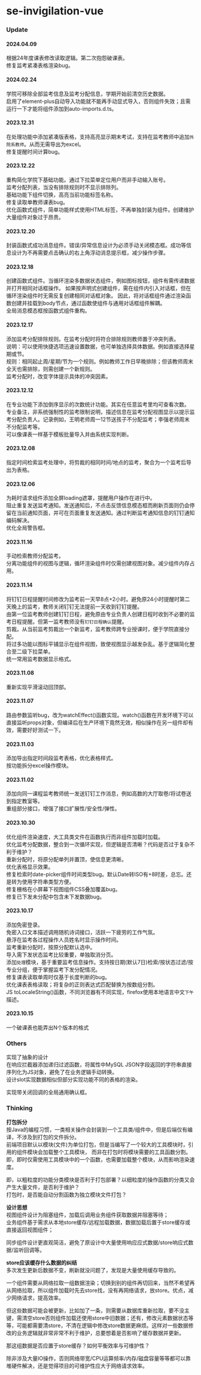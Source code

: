 # se-invigilation-vue

### Update
#### 2024.04.09
根据24年度课表修改读取逻辑。第二次抱怨破课表。     
修复监考紧凑表格渲染bug。

#### 2024.02.24
学院可移除全部监考信息及监考分配信息，学期开始前清空历史数据。  
启用了element-plus自动导入功能就不能再手动显式导入，否则组件失效；且需运行一下才能将组件添加到auto-imports.d.ts。

#### 2023.12.31
在处理功能中添加紧凑版表格，支持高亮显示期末考试，支持在监考教师中追加`外院系教师`。从而无需导出为excel。  
修复提醒时间计算bug。  

#### 2023.12.22
重构简化学院下基础功能。通过下拉菜单定位用户而非手动输入账号。  
监考分配列表，当没有排除规则时不显示排除列。   
基础功能下组件切换，高亮当前功能标签名称。  
修复读取单教师课表bug。   
优化函数式组件，简单功能样式使用HTML标签，不再单独封装为组件。创建维护大量组件对象过于昂贵。

#### 2023.12.20
封装函数式成功消息组件。错误/异常信息设计为必须手动关闭模态框。成功等信息设计为不再需要点击确认的右上角浮动消息提示框，减少操作步骤。  

#### 2023.12.18
创建函数式组件。当循环渲染多数据状态组件，例如图标按钮，组件有需传递数据并打开相同对话框操作。
如果按声明式创建组件，需在组件内引入对话框，但在循环渲染组件时无需反复创建相同对话框对象。
因此，将对话框组件通过渲染函数创建并挂载到body节点，通过函数使组件与通用对话框组件解耦。  
全局消息模态框按函数式组件重构。  

#### 2023.12.17
添加监考分配排除规则。在监考分配时将符合排除规则教师置于冲突列表。  
说明：可以使用快捷选项迅速设置数据，也可单独选择具体数据。例如直接选择星期或节。  
规则：相同起止周/星期/节为一个规则。例如教师工作日早晚排除；但该教师周末全天也需排除，则需创建一个新规则。  
监考分配时，改变字体提示具体的冲突因素。  

#### 2023.12.12
在专业功能下添加倒序显示的次数统计功能。其实在任意监考里均可查看次数。   
专业备注，非系统强制性的监考限制说明，描述信息在监考分配视图显示以提示监考分配负责人。记录例如，王明老师周一12节送孩子不分配监考；李强老师周末不分配监考等。   
可以像课表一样基于模板批量导入并由系统实现判断。  

#### 2023.12.08
指定时间检索监考处理中，将剪裁的相同时间/地点的监考，聚合为一个监考后导出为表格。  

#### 2023.12.06
为耗时请求组件添加全屏loading遮罩，提醒用户操作在进行中。  
阻止重复发送监考通知。发送通知后，不点击反馈信息模态框而刷新页面则仍会停留在当前通知页面，并可在页面重复发送通知。通过判断监考通知信息的钉钉通知编码解决。     
优化全局警告框。  

#### 2023.11.16
手动检索教师分配监考。   
分离功能组件的视图与逻辑，循环渲染组件时仅需创建视图对象。减少组件内存占用。  

#### 2023.11.14
将钉钉日程提醒时间修改为监考前一天早8点+2小时。避免原24小时提醒时第二天晚上的监考，教师关闭钉钉无法提前一天收到钉钉提醒。  
由第一位监考教师创建钉钉日程，避免原由专业负责人创建日程时收到不必要的监考日程提醒。但第一监考教师没有`钉钉日程确认`提醒。    
剪裁。从当前监考剪裁出一个新监考，监考教师跨专业授课时，便于学院直接分配。   
将过多功能以图标平铺显示在组件视图，致使视图显示越发杂乱。基于逻辑简化整合至二级下拉菜单。  
统一常用监考数据显示格式。    

#### 2023.11.08
重新实现平滑滚动回顶部。  

#### 2023.11.07
路由参数监听bug，改为watchEffect()函数实现。watch()函数在开发环境下可以直接监听props对象，但编译后在生产环境下竟然无效，相似操作在另一组件却有效，需要好好测试一下。  

#### 2023.11.03
添加导出指定时间段监考表格，优化表格样式。  
按功能拆分excel操作模块。  

#### 2023.11.02
添加向同一课程监考教师统一发送钉钉工作消息，例如高数的大厅取卷/将试卷送到指定教室等。   
重组部分接口，增强了接口扩展性/安全性/弹性。  

#### 2023.10.30
优化组件渲染速度，大工具类文件在函数执行而非组件加载时加载。  
优化监考分配数据，整合到一次循环实现，但逻辑是否清晰？代码是否过于复杂不利于维护？  
重新分配时，将原分配单列并置顶，使信息更清晰。  
优化表格显示效果。  
修复检索时date-picker组件时间类型bug。默认Date转ISO有+8时差，总忘。还是转为使用字符串类型方便。  
修复栅格在小屏幕下视图组件CSS叠加覆盖bug。   
修复已下发未分配中包含未下发数据bug。  


#### 2023.10.17
添加免密登录。  
免密入口文本描述调用随机诗词接口，活跃一下疲劳的工作气氛。  
悬浮在监考各过程操作人员姓名时显示操作时间。   
监考重新分配时，按原分配默认选中。  
导入需下发状态监考比较重要，单独取消分页。  
添加`处理`模块，基于重要监考信息操作。支持按日期(默认7日)检索/按状态过滤/按专业分组，便于掌握监考下发分配情况。  
修复课表读取单周时仅基于长度判断的bug。   
优化课表表格读取；将复杂的正则表达式匹配替换为按数组分割。   
JS toLocaleString()函数，不同浏览器有不同实现，firefox使用本地语言中文`下午`描述。  

#### 2023.10.15
一个破课表也能弄出N个版本的格式

### Others
实现了抽象的设计  
在响应拦截器添加递归过滤函数，将属性中MySQL JSON字段返回的字符串直接序列化为JS对象，避免了在业务逻辑手动转换。  
设计slot实现数据相似但部分实现功能不同的表格的渲染。  

实现带关闭回调的全局通用确认框。


### Thinking
**打包拆分**  
按Java的编程习惯，一类相关操作会封装到一个工具类/组件中，但是后端仅有编译，不涉及到打包的文件拆分。  
前端项目默认以模块(文件)为单位打包，但是当编写了一个较大的工具模块时，引用的组件模块会加载整个工具模块，
而非在打包时将模块需要的工具函数分割。即，即时仅需使用工具模块中的一个函数，也需要加载整个模块，从而影响渲染速度。  

即，以粗粒度的功能分类模块是否利于打包部署？以细粒度的操作函数的分类又会产生大量文件，是否利于维护？  
打包时，是否能自动分割函数为独立模块文件打包？


**设计思想**  
视图组件设计为阻塞组件，加载后调用业务组件获取数据并阻塞等待；  
业务组件基于需求从本地store缓存/远程加载数据，数据加载后置于store缓存或直接返回视图组件；  

同步组件设计更直观简洁，避免了原设计中大量使用响应应式数据/store响应式数据/监听回调等。  

**store应该缓存什么数据的纠结**  
多次发生更新后数据不变，刷新就没问题了，发现是大量使用缓存导致的。  

一个组件需要从网络拉取一组数据渲染；切换到别的组件再切回来，当然不希望再从网络拉取，所以组件加载时先去store找，没有再网络请求，放store。优点，减少网络请求，提高效率。

但这些数据可能会被更新，比如加了一条，则需要从数据库重新拉取，要不没主键，需清空store否则组件加载还使用store中旧数据；还有，修改元素数据状态等等，可能都需要清store，不清在逻辑中修改store数据更麻烦。这样对一些数据修改的业务逻辑就非常非常不利于维护，总要想着是否影响了缓存数据并更新。

那这组数据是否应置于store缓存？如何平衡效率与可维护性？  

除非涉及大量IO操作，否则网络带宽/CPU运算频率/内存/磁盘容量等等都可以靠堆硬件解决，还是觉得项目的可维护性应大于网络请求效率。




